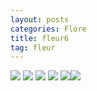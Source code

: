 ```yaml
---
layout: posts
categories: Flore
title: fleur6
tag: fleur
---
```

<img src="/faune_flore_meyrin/images/IMG_8777.jpg" />
<img src="/faune_flore_meyrin/images/IMG_8775.jpg" />
<img src="/faune_flore_meyrin/images/IMG_8779.jpg" />
<img src="/faune_flore_meyrin/images/IMG_8780.jpg" />
<img src="/faune_flore_meyrin/images/IMG_8776.jpg" /><img src="/faune_flore_meyrin/images/IMG_8778.jpg" />
